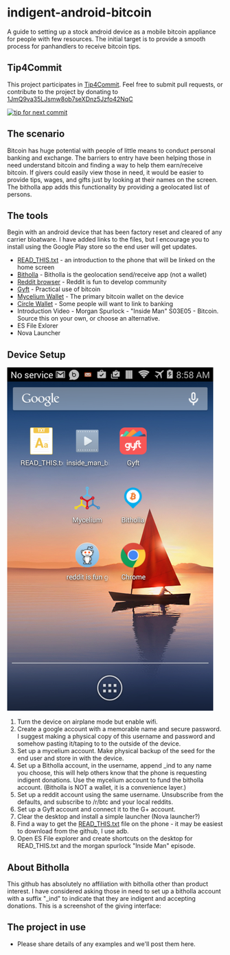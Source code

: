 # indigent-android-bitcoin

A guide to setting up a stock android device as a mobile bitcoin appliance for people with few resources. The initial target is to provide a smooth process for panhandlers to receive bitcoin tips.

## Tip4Commit

This project participates in [Tip4Commit](https://tip4commit.com/github/secret-bitcoin-login/indigent-android-bitcoin). Feel free to submit pull requests, or contribute to the project by donating to [1JmQ9va35LJsmw8ob7seXDnz5Jzfo42NqC](bitcoin://1JmQ9va35LJsmw8ob7seXDnz5Jzfo42NqC)

[![tip for next commit](https://tip4commit.com/projects/43146.svg)](https://tip4commit.com/github/secret-bitcoin-login/indigent-android-bitcoin) 

## The scenario

Bitcoin has huge potential with people of little means to conduct personal banking and exchange. The barriers to entry have been helping those in need understand bitcoin and finding a way to help them earn/receive bitcoin. If givers could easily view those in need, it would be easier to provide tips, wages, and gifts just by looking at their names on the screen. The bitholla app adds this functionality by providing a geolocated list of persons.

## The tools

Begin with an android device that has been factory reset and cleared of any carrier bloatware. I have added links to the files, but I encourage you to install using the Google Play store so the end user will get updates.

* [READ_THIS.txt](https://raw.githubusercontent.com/secret-bitcoin-login/indigent-android-bitcoin/master/READ_THIS.txt) - an introduction to the phone that will be linked on the home screen
* [Bitholla](https://play.google.com/store/apps/details?id=com.me.bit.bitme) - Bitholla is the geolocation send/receive app (not a wallet)
* [Reddit browser](https://play.google.com/store/apps/details?id=com.andrewshu.android.reddit) - Reddit is fun to develop community
* [Gyft](https://play.google.com/store/apps/details?id=com.gyft.android) - Practical use of bitcoin
* [Mycelium Wallet](https://play.google.com/store/apps/details?id=com.mycelium.wallet) - The primary bitcoin wallet on the device
* [Circle Wallet](https://play.google.com/store/apps/details?id=com.circle.android) - Some people will want to link to banking
* Introduction Video - Morgan Spurlock - "Inside Man" S03E05 - Bitcoin. Source this on your own, or choose an alternative.
* ES File Exlorer
* Nova Launcher

## Device Setup

![Example homescreen](iab.png)

1. Turn the device on airplane mode but enable wifi.
2. Create a google account with a memorable name and secure password. I suggest making a physical copy of this username and password and somehow pasting it/taping to to the outside of the device.
3. Set up a mycelium account. Make physical backup of the seed for the end user and store in with the device.
3. Set up a Bitholla account, in the username, append _ind to any name you choose, this will help others know that the phone is requesting indigent donations. Use the mycelium account to fund the bitholla account. (Bitholla is NOT a wallet, it is a convenience layer.)
4. Set up a reddit account using the same username. Unsubscribe from the defaults, and subscribe to /r/btc and your local reddits.
5. Set up a Gyft account and connect it to the G+ account.
6. Clear the desktop and install a simple launcher (Nova launcher?)
7. Find a way to get the [READ_THIS.txt](https://raw.githubusercontent.com/secret-bitcoin-login/indigent-android-bitcoin/master/READ_THIS.txt) file on the phone - it may be easiest to download from the github, I use adb.
7. Open ES File explorer and create shortcuts on the desktop for READ_THIS.txt and the morgan spurlock "Inside Man" episode.

## About Bitholla

This github has absolutely no affiliation with bitholla other than product interest. I have considered asking those in need to set up a bitholla account with a suffix "_ind" to indicate that they are indigent and accepting donations. This is a screenshot of the giving interface:

## The project in use

* Please share details of any examples and we'll post them here.
